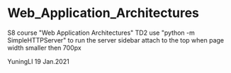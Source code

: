 # Web_Application_Architectures
S8 course "Web Application Architectures" TD2
use "python -m SimpleHTTPServer" to run the server
sidebar attach to the top when page width smaller then 700px

YuningLI 19 Jan.2021
